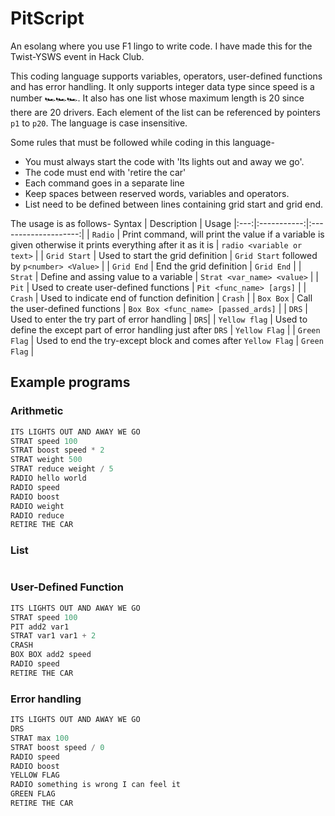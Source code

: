 # PitScript

An esolang where you use F1 lingo to write code. I have made this for the Twist-YSWS event in Hack Club.

This coding language supports variables, operators, user-defined functions and has error handling. It only supports integer data type since speed is a number 🏎️🏎️🏎️. It also has one list whose maximum length is 20 since there are 20 drivers. Each element of the list can be referenced by pointers `p1` to `p20`. The language is case insensitive.

Some rules that must be followed while coding in this language-
- You must always start the code with 'Its lights out and away we go'.
- The code must end with 'retire the car'
- Each command goes in a separate line
- Keep spaces between reserved words, variables and operators.
- List need to be defined between lines containing grid start and grid end.

The usage is as follows- 
 Syntax | Description | Usage
|:---:|:-----------:|:--------------------:|
| `Radio` | Print command, will print the value if a variable is given otherwise it prints everything after it as it is | `radio <variable or text>` |
| `Grid Start` | Used to start the grid definition | `Grid Start` followed by `p<number> <Value>` |
| `Grid End` | End the grid definition | `Grid End` |
| `Strat` | Define and assing value to a variable | `Strat <var_name> <value>` |
| `Pit` | Used to create user-defined functions | `Pit <func_name> [args]` |
| `Crash` | Used to indicate end of function definition | `Crash` |
| `Box Box` | Call the user-defined functions | `Box Box <func_name> [passed_ards]` |
| `DRS` | Used to enter the try part of error handling | `DRS`|
| `Yellow flag` | Used to define the except part of error handling just after `DRS` |  `Yellow Flag` |
| `Green Flag` | Used to end the try-except block and comes after `Yellow Flag` | `Green Flag` |

## Example programs

### Arithmetic
```js
ITS LIGHTS OUT AND AWAY WE GO
STRAT speed 100
STRAT boost speed * 2
STRAT weight 500
STRAT reduce weight / 5
RADIO hello world
RADIO speed
RADIO boost
RADIO weight
RADIO reduce
RETIRE THE CAR
```

### List
```python
```

### User-Defined Function
```js
ITS LIGHTS OUT AND AWAY WE GO
STRAT speed 100
PIT add2 var1
STRAT var1 var1 + 2
CRASH
BOX BOX add2 speed
RADIO speed
RETIRE THE CAR
```

### Error handling
```js
ITS LIGHTS OUT AND AWAY WE GO
DRS
STRAT max 100
STRAT boost speed / 0
RADIO speed
RADIO boost
YELLOW FLAG
RADIO something is wrong I can feel it
GREEN FLAG
RETIRE THE CAR
```
